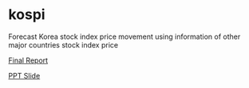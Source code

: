 # kospi
Forecast Korea stock index price movement using information of other major countries stock index price

[Final Report](https://docs.google.com/document/d/1ACgaPgZmIQc_iRx1DS2E_wHDOzLSPkr-/edit?usp=sharing&ouid=100298425872487628991&rtpof=true&sd=true)


[PPT Slide](https://docs.google.com/presentation/d/16nbgZ-cgL6YP18aEZyqJew5uSL1n8QEChrNWyE7bVOc/edit?usp=sharing)
